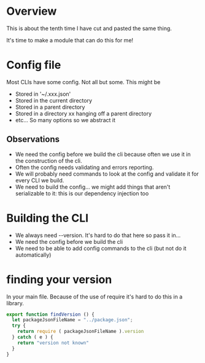 # Overview

This is about the tenth time I have cut and pasted the same thing.

It's time to make a module that can do this for me!

# Config file

Most CLIs have some config. Not all but some. This might be
* Stored in '~/.xxx.json'
* Stored in the current directory
* Stored in a parent directory
* Stored in a directory xx hanging off a parent directory
* etc...
So many options so we abstract it

## Observations
* We need the config before we build the cli because often we use it in the construction of the cli.
* Often the config needs validating and errors reporting.
* We will probably need commands to look at the config and validate it for every CLI we build.
* We need to build the config... we might add things that aren't serializable to it: this is our dependency injection too

# Building the CLI

* We always need --version. It's hard to do that here so pass it in...
* We need the config before we build the cli
* We need to be able to add config commands to the cli (but not do it automatically)

# finding your version

In your main file. Because of the use of require it's hard to do this in a library.
```typescript
export function findVersion () {
  let packageJsonFileName = "../package.json";
  try {
    return require ( packageJsonFileName ).version
  } catch ( e ) {
    return "version not known"
  }
}

```


